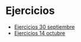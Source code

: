 # Ejercicios 

- [Ejercicios 30 septiembre](/3eso/geo/tema1/ejercicios/30septiembre.pdf)
- [Ejercicios 14 octubre](/3eso/geo/tema1/ejercicios/14octubre.pdf)
